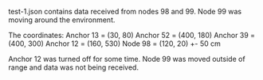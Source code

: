 test-1.json contains data received from nodes 98 and 99.
Node 99 was moving around the environment.

The coordinates:
Anchor 13 = (30, 80)
Anchor 52 = (400, 180)
Anchor 39 = (400, 300)
Anchor 12 = (160, 530)
Node 98 = (120, 20)
+- 50 cm

Anchor 12 was turned off for some time.
Node 99 was moved outside of range and data was not being received.
